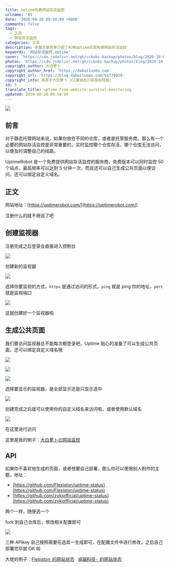 ```yaml
---
title: Uptime免费网站存活监控
urlname: '05'
date: '2020-08-20 09:58:09 +0800'
comments: false
tags:
  - 工具
  - 网站存活监控
categories: 工具
description: 本篇文章简单介绍了利用Uptime实现免费网站存活监控
keywords: '网站存活监控,Uptime'
cover: 'https://cdn.jsdelivr.net/gh/ccknbc-backup/photos/blog/2020-10-05~11_19_11.webp'
photos: 'https://cdn.jsdelivr.net/gh/ccknbc-backup/photos/blog/2020-10-05~11_19_11.webp'
copyright_author: 大白萝卜
copyright_author_href: 'https://dabailuobo.com'
copyright_url: 'https://blog.dabailuobo.com/ba779920'
copyright_info: 来源于大白萝卜（CC康纳百川获授权转载）
id: 5
translate_title: uptime-free-website-survival-monitoring
updated: 2020-08-20 09:58:09
---
```


![](https://cdn.jsdelivr.net/gh/laugh0608/CDN/img/20200820100301.png#align=left&display=inline&height=633&margin=%5Bobject%20Object%5D&originHeight=633&originWidth=1341&status=done&style=none&width=1341)

## 前言

对于静态托管网站来说，如果你放在不同的仓库，或者是托管服务商，那么有一个必要的网站存活监控是非常重要的，实时监控哪个仓库存活，哪个仓库无法访问，以便及时调整自己的线路。

UptimeRobot 是一个免费提供网站存活监控的服务商，免费版本可以同时监控 50 个站点，最高频率可以达到 5 分钟一次，而且还可以自己生成公共页面以便访问，还可以绑定自定义域名。

## 正文

网站地址：[https://uptimerobot.com/](https://uptimerobot.com/)

注册什么的就不用说了吧

## 创建监视器

注册完成之后登录会直接进入控制台

![](https://cdn.jsdelivr.net/gh/laugh0608/CDN/img/20200820104637.png#align=left&display=inline&height=631&margin=%5Bobject%20Object%5D&originHeight=631&originWidth=1343&status=done&style=none&width=1343)

创建新的监视器

![](https://cdn.jsdelivr.net/gh/laugh0608/CDN/img/20200820104721.png#align=left&display=inline&height=499&margin=%5Bobject%20Object%5D&originHeight=499&originWidth=808&status=done&style=none&width=808)

选择你要监视的方式，`https` 是通过访问的形式，`ping` 就是 ping 你的地址，`port` 就是监视端口

![](https://cdn.jsdelivr.net/gh/laugh0608/CDN/img/20200820105159.jpg#align=left&display=inline&height=623&margin=%5Bobject%20Object%5D&originHeight=623&originWidth=788&status=done&style=none&width=788)

这就创建好一个监视器啦

## 生成公共页面

我们要访问监视器总不能每次都登录吧，Uptime 贴心的准备了可以生成公共页面，还可以绑定自定义域名哦

![](https://cdn.jsdelivr.net/gh/laugh0608/CDN/img/20200820105358.png#align=left&display=inline&height=456&margin=%5Bobject%20Object%5D&originHeight=456&originWidth=1144&status=done&style=none&width=1144)

![](https://cdn.jsdelivr.net/gh/laugh0608/CDN/img/20200820105432.png#align=left&display=inline&height=155&margin=%5Bobject%20Object%5D&originHeight=155&originWidth=767&status=done&style=none&width=767)

![](https://cdn.jsdelivr.net/gh/laugh0608/CDN/img/20200820105544.png#align=left&display=inline&height=269&margin=%5Bobject%20Object%5D&originHeight=269&originWidth=536&status=done&style=none&width=536)

选择要显示的监视器，是全部显示还是只显示选中

![](https://cdn.jsdelivr.net/gh/laugh0608/CDN/img/20200820105833.png#align=left&display=inline&height=621&margin=%5Bobject%20Object%5D&originHeight=621&originWidth=516&status=done&style=none&width=516)

创建完成之后就可以使用你的自定义域名来访问啦，或者使用默认域名

![](https://cdn.jsdelivr.net/gh/laugh0608/CDN/img/20200820105936.png#align=left&display=inline&height=283&margin=%5Bobject%20Object%5D&originHeight=283&originWidth=734&status=done&style=none&width=734)

在这里进行访问

这里是我的例子：[大白萝卜の网站监控](https://status.dabailuobo.com/)

## API

如果你不喜欢他生成的页面，或者想要自己部署，那么你可以使用别人制作的主题，地址：

- [https://github.com/Flexiston/uptime-status](https://github.com/Flexiston/uptime-status)
- [https://github.com/zykjofficial/uptime-status](https://github.com/zykjofficial/uptime-status)

两个一样，随便选一个

fork 到自己仓库后，修改相关配置即可

![](https://cdn.jsdelivr.net/gh/laugh0608/CDN/img/20200820110242.png#align=left&display=inline&height=383&margin=%5Bobject%20Object%5D&originHeight=383&originWidth=738&status=done&style=none&width=738)

三种 APIkey 自己按照需要任选其一生成即可，在配置文件中进行修改，之后自己部署完毕就 OK 啦

大佬的例子：[Flexiston  的网站状态](https://status.flexiston.com/)   [卓越科技-  的网站状态](https://status.zykjofficial.top/)
